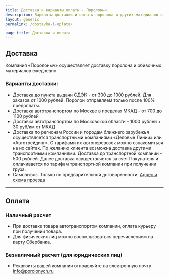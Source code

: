 ```yaml
---
title: Доставка и варианты оплаты - Поролоныч
description: Варианты доставки и оплаты поролона и других материалов от компании "Поролоныч".
layout: generic
permalink: /dostavka-i-oplata/

page_title: Доставка и оплата
---
```

<h2>Доставка</h2>
<p>Компания «Поролоныч» осуществляет доставку поролона и обивочных материалов ежедневно.</p>
<h3>Варианты доставки:</h3>
<ul>
	<li>Доставка до пункта выдачи СДЭК - от 300 до 1000 рублей. Для заказов от 1000 рублей. Поролон отправляем только после 100% предоплаты.</li>
	<li>Доставка автотранспортом по Москве в пределах МКАД - от 700 до 1100 рублей</li>
	<li>Доставка автотранспортом по Московской области – 1000 рублей + 30 руб/км от МКАД</li>
	<li>Доставка по регионам России и городам ближнего зарубежья осуществляется транспортными компаниями «Деловые Линии» или «Автотрейдинг». С тарифами их автоперевозок можно ознакомиться на их сайтах. По желанию клиента возможна доставка другими транспортными компаниями. Доставка до транспортной компании - 500 рублей. Далее доставка осуществляется за счет Покупателя и оплачивается по тарифам транспортной компании при получении груза.</li>
	<li>Самовывоз. Только по предварительной договоренности. <a class="accent" href="/contact/">Адрес и схема проезда</a></li>
</ul>
<hr>
<h2>Оплата</h2>
<h3>Наличный расчет</h3>
<ul>
	<li>При доставке товара автотранспортом компании, оплата курьеру при получении товара.</li>
	<li>Для физических лиц можно воспользоваться перечислением на карту Сбербанка.</li>
</ul>
<h3>Безналичный расчет (для юридических лиц)</h3>
<ul>
	<li>Реквизиты вашей компании отправляйте на электронную почту <a class="accent" href="mailto:info@porolonych.ru">info@porolonych.ru</a></li>
</ul>